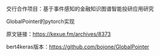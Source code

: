 交行合作项目：基于事件感知的金融知识图谱智能投研应用研究

GlobalPointer的pytorch实现  

原文链接：https://kexue.fm/archives/8373  

bert4keras版本：https://github.com/bojone/GlobalPointer  
